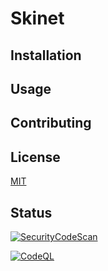 # Skinet

## Installation

## Usage

## Contributing

## License
[MIT](https://choosealicense.com/licenses/mit/)

## Status

[![SecurityCodeScan](https://github.com/fcarvalhodev/skinet/actions/workflows/securitycodescan-analysis.yml/badge.svg?branch=main)](https://github.com/fcarvalhodev/skinet/actions/workflows/securitycodescan-analysis.yml)

[![CodeQL](https://github.com/fcarvalhodev/skinet/actions/workflows/codeql-analysis.yml/badge.svg?branch=main&event=deployment_status)](https://github.com/fcarvalhodev/skinet/actions/workflows/codeql-analysis.yml)